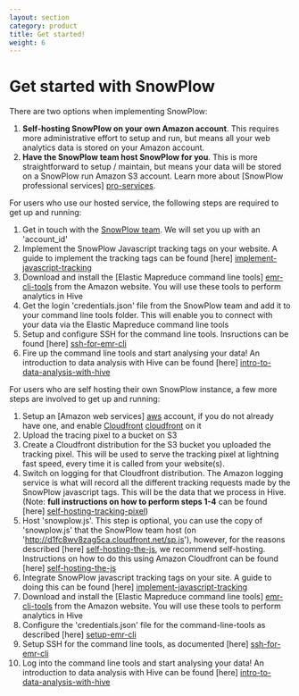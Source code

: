 ```yaml
---
layout: section
category: product
title: Get started!
weight: 6
---
```


# Get started with SnowPlow

There are two options when implementing SnowPlow:

1. **Self-hosting SnowPlow on your own Amazon account**. This requires more administrative effort to setup and run, but means all your web analytics data is stored on your Amazon account.
2. **Have the SnowPlow team host SnowPlow for you**. This is more straightforward to setup / maintain, but means your data will be stored on a SnowPlow run Amazon S3 account. Learn more about [SnowPlow professional services] [pro-services].

For users who use our hosted service, the following steps are required to get up and running:

1. Get in touch with the [SnowPlow team][contact-us]. We will set you up with an 'account_id'
2. Implement the SnowPlow Javascript tracking tags on your website. A guide to implement the tracking tags can be found [here] [implement-javascript-tracking]
3. Download and install the [Elastic Mapreduce command line tools] [emr-cli-tools] from the Amazon website. You will use these tools to perform analytics in Hive
4. Get the login 'credentials.json' file from the SnowPlow team and add it to your command line tools folder. This will enable you to connect with your data via the Elastic Mapreduce command line tools
5. Setup and configure SSH for the command line tools. Insructions can be found [here] [ssh-for-emr-cli]
5. Fire up the command line tools and start analysing your data! An introduction to data analysis with Hive can be found [here] [intro-to-data-analysis-with-hive]

For users who are self hosting their own SnowPlow instance, a few more steps are involved to get up and running:

1. Setup an [Amazon web services] [aws] account, if you do not already have one, and enable [Cloudfront] [cloudfront] on it
2. Upload the tracing pixel to a bucket on S3
3. Create a Cloudfront distribution for the S3 bucket you uploaded the tracking pixel. This will be used to serve the tracking pixel at lightning fast speed, every time it is called from your website(s).
4. Switch on logging for that Cloudfront distribution. The Amazon logging service is what will record all the different tracking requests made by the SnowPlow javascript tags. This will be the data that we process in Hive. (Note: **full instructions on how to perform steps 1-4** can be found [here] [self-hosting-tracking-pixel])
5. Host 'snowplow.js'. This step is optional, you can use the copy of 'snowplow.js' that the SnowPlow team host (on 'http://d1fc8wv8zag5ca.cloudfront.net/sp.js'), however, for the reasons described [here] [self-hosting-the-js], we recommend self-hosting. Instructions on how to do this using Amazon Cloudfront can be found [here] [self-hosting-the-js]
6. Integrate SnowPlow javascript tracking tags on your site. A guide to doing this can be found [here] [implement-javascript-tracking]
7. Download and install the [Elastic Mapreduce command line tools] [emr-cli-tools] from the Amazon website. You will use these tools to perform analytics in Hive
8. Configure the 'credentials.json' file for the command-line-tools as described [here] [setup-emr-cli]
9. Setup SSH for the command line tools, as documented [here] [ssh-for-emr-cli]
10. Log into the command line tools and start analysing your data! An introduction to data analysis with Hive can be found [here] [intro-to-data-analysis-with-hive]




[pro-services]: services/index.html
[contact-us]: about-us/contact-us.html
[implement-javascript-tracking]: https://github.com/snowplow/snowplow/wiki/Integrating-SnowPlow-into-your-website
[emr-cli-tools]: http://aws.amazon.com/developertools/2264
[self-hosting-tracking-pixel]: https://github.com/snowplow/snowplow/wiki/Self-hosting-the-tracking-pixel
[self-hosting-the-js]: https://github.com/snowplow/snowplow/wiki/Self-hosting-snowplow-js
[setup-emr-cli]: http://docs.amazonwebservices.com/ElasticMapReduce/latest/GettingStartedGuide/SignUp.html#ConfigCredentials
[ssh-for-emr-cli]: http://docs.amazonwebservices.com/ElasticMapReduce/latest/GettingStartedGuide/SignUp.html#emr-gsg-ssh-setup-config
[intro-to-data-analysis-with-hive]: analysing-data-with-snowplow.html
[aws]: http://aws.amazon.com/
[cloudfront]: http://aws.amazon.com/cloudfront/
